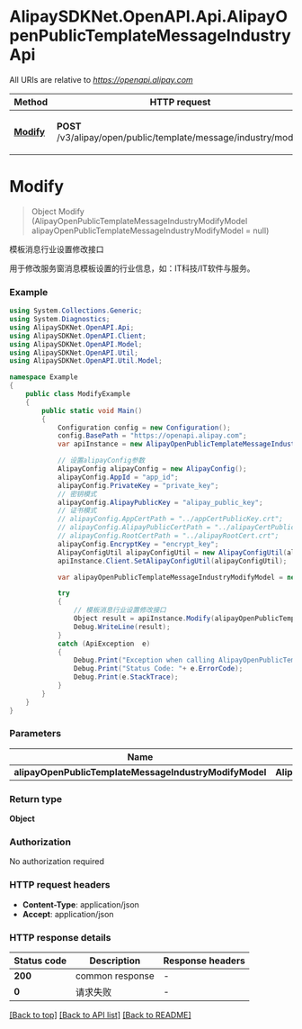 # AlipaySDKNet.OpenAPI.Api.AlipayOpenPublicTemplateMessageIndustryApi

All URIs are relative to *https://openapi.alipay.com*

Method | HTTP request | Description
------------- | ------------- | -------------
[**Modify**](AlipayOpenPublicTemplateMessageIndustryApi.md#modify) | **POST** /v3/alipay/open/public/template/message/industry/modify | 模板消息行业设置修改接口


<a name="modify"></a>
# **Modify**
> Object Modify (AlipayOpenPublicTemplateMessageIndustryModifyModel alipayOpenPublicTemplateMessageIndustryModifyModel = null)

模板消息行业设置修改接口

用于修改服务窗消息模板设置的行业信息，如：IT科技/IT软件与服务。

### Example
```csharp
using System.Collections.Generic;
using System.Diagnostics;
using AlipaySDKNet.OpenAPI.Api;
using AlipaySDKNet.OpenAPI.Client;
using AlipaySDKNet.OpenAPI.Model;
using AlipaySDKNet.OpenAPI.Util;
using AlipaySDKNet.OpenAPI.Util.Model;

namespace Example
{
    public class ModifyExample
    {
        public static void Main()
        {
            Configuration config = new Configuration();
            config.BasePath = "https://openapi.alipay.com";
            var apiInstance = new AlipayOpenPublicTemplateMessageIndustryApi(config);

            // 设置alipayConfig参数
            AlipayConfig alipayConfig = new AlipayConfig();
            alipayConfig.AppId = "app_id";
            alipayConfig.PrivateKey = "private_key";
            // 密钥模式
            alipayConfig.AlipayPublicKey = "alipay_public_key";
            // 证书模式
            // alipayConfig.AppCertPath = "../appCertPublicKey.crt";
            // alipayConfig.AlipayPublicCertPath = "../alipayCertPublicKey_RSA2.crt";
            // alipayConfig.RootCertPath = "../alipayRootCert.crt";
            alipayConfig.EncryptKey = "encrypt_key";
            AlipayConfigUtil alipayConfigUtil = new AlipayConfigUtil(alipayConfig);
            apiInstance.Client.SetAlipayConfigUtil(alipayConfigUtil);

            var alipayOpenPublicTemplateMessageIndustryModifyModel = new AlipayOpenPublicTemplateMessageIndustryModifyModel(); // AlipayOpenPublicTemplateMessageIndustryModifyModel |  (optional) 

            try
            {
                // 模板消息行业设置修改接口
                Object result = apiInstance.Modify(alipayOpenPublicTemplateMessageIndustryModifyModel);
                Debug.WriteLine(result);
            }
            catch (ApiException  e)
            {
                Debug.Print("Exception when calling AlipayOpenPublicTemplateMessageIndustryApi.Modify: " + e.Message );
                Debug.Print("Status Code: "+ e.ErrorCode);
                Debug.Print(e.StackTrace);
            }
        }
    }
}
```

### Parameters

Name | Type | Description  | Notes
------------- | ------------- | ------------- | -------------
 **alipayOpenPublicTemplateMessageIndustryModifyModel** | **AlipayOpenPublicTemplateMessageIndustryModifyModel**|  | [optional] 

### Return type

**Object**

### Authorization

No authorization required

### HTTP request headers

 - **Content-Type**: application/json
 - **Accept**: application/json


### HTTP response details
| Status code | Description | Response headers |
|-------------|-------------|------------------|
| **200** | common response |  -  |
| **0** | 请求失败 |  -  |

[[Back to top]](#) [[Back to API list]](../README.md#documentation-for-api-endpoints) [[Back to README]](../README.md)

